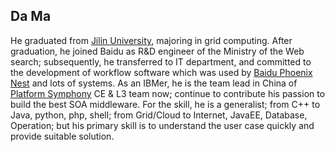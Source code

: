 ## Da Ma

He graduated from [Jilin University](http://www.jlu.edu.cn/newjlu/), majoring in grid computing. After graduation, he joined Baidu as R&D engineer of the Ministry of the Web search; subsequently, he transferred to IT department, and committed to the development of workflow software which was used by [Baidu Phoenix Nest](http://e.baidu.com/) and lots of systems. As an IBMer, he is the team lead in China of [Platform Symphony](http://www-03.ibm.com/systems/technicalcomputing/platformcomputing/products/symphony/index.html) CE & L3 team now; continue to contribute his passion to build the best SOA middleware. For the skill, he is a generalist; from C++ to Java, python, php, shell; from Grid/Cloud to Internet, JavaEE, Database, Operation; but his primary skill is to understand the user case quickly and provide suitable solution.
